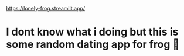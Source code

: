 https://lonely-frog.streamlit.app/
# I dont know what i doing but this is some random dating app for frog 🐸
